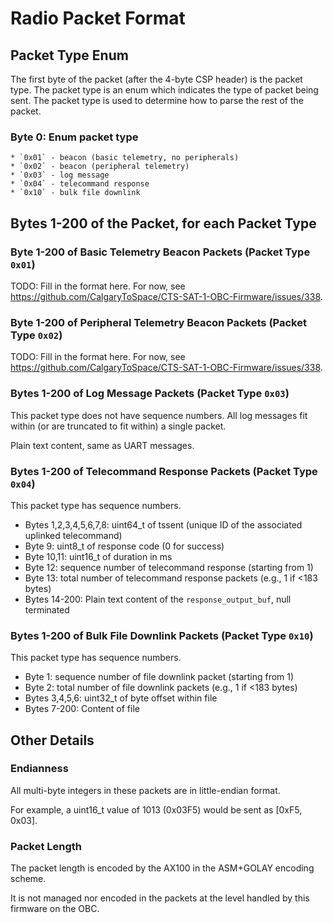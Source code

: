 # Radio Packet Format

## Packet Type Enum

The first byte of the packet (after the 4-byte CSP header) is the packet type. The packet type is an enum which indicates the type of packet being sent. The packet type is used to determine how to parse the rest of the packet.

### Byte 0: Enum packet type
    * `0x01` - beacon (basic telemetry, no peripherals)
    * `0x02` - beacon (peripheral telemetry)
    * `0x03` - log message
    * `0x04` - telecommand response
    * `0x10` - bulk file downlink

## Bytes 1-200 of the Packet, for each Packet Type

### Byte 1-200 of Basic Telemetry Beacon Packets (Packet Type `0x01`)

TODO: Fill in the format here. For now, see https://github.com/CalgaryToSpace/CTS-SAT-1-OBC-Firmware/issues/338.


### Byte 1-200 of Peripheral Telemetry Beacon Packets (Packet Type `0x02`)

TODO: Fill in the format here. For now, see https://github.com/CalgaryToSpace/CTS-SAT-1-OBC-Firmware/issues/338.

### Bytes 1-200 of Log Message Packets (Packet Type `0x03`)

This packet type does not have sequence numbers. All log messages fit within (or are truncated to fit within) a single packet.

Plain text content, same as UART messages.

### Bytes 1-200 of Telecommand Response Packets (Packet Type `0x04`)

This packet type has sequence numbers.

* Bytes 1,2,3,4,5,6,7,8: uint64_t of tssent (unique ID of the associated uplinked telecommand)
* Byte 9: uint8_t of response code (0 for success)
* Byte 10,11: uint16_t of duration in ms
* Byte 12: sequence number of telecommand response (starting from 1)
* Byte 13: total number of telecommand response packets (e.g., 1 if <183 bytes)
* Bytes 14-200: Plain text content of the `response_output_buf`, null terminated


### Bytes 1-200 of Bulk File Downlink Packets (Packet Type `0x10`)

This packet type has sequence numbers.

* Byte 1: sequence number of file downlink packet (starting from 1)
* Byte 2: total number of file downlink packets (e.g., 1 if <183 bytes)
* Bytes 3,4,5,6: uint32_t of byte offset within file
* Bytes 7-200: Content of file


## Other Details

### Endianness

All multi-byte integers in these packets are in little-endian format.

For example, a uint16_t value of 1013 (0x03F5) would be sent as [0xF5, 0x03].

### Packet Length

The packet length is encoded by the AX100 in the ASM+GOLAY encoding scheme.

It is not managed nor encoded in the packets at the level handled by this firmware on the OBC.
